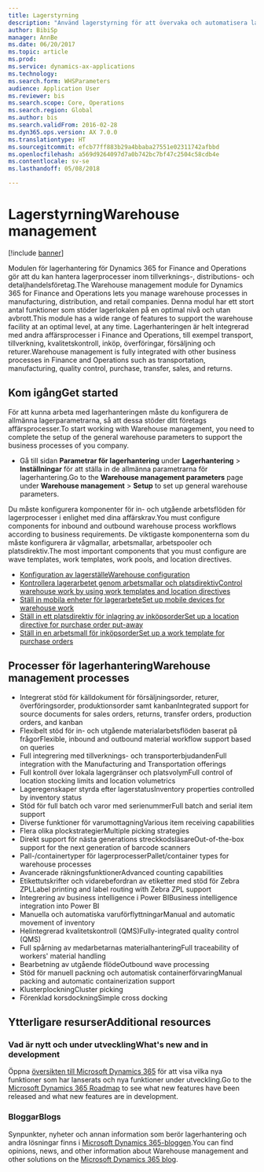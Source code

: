 ```yaml
---
title: Lagerstyrning
description: "Använd lagerstyrning för att övervaka och automatisera lagerställeprocesser."
author: BibiSp
manager: AnnBe
ms.date: 06/20/2017
ms.topic: article
ms.prod: 
ms.service: dynamics-ax-applications
ms.technology: 
ms.search.form: WHSParameters
audience: Application User
ms.reviewer: bis
ms.search.scope: Core, Operations
ms.search.region: Global
ms.author: bis
ms.search.validFrom: 2016-02-28
ms.dyn365.ops.version: AX 7.0.0
ms.translationtype: HT
ms.sourcegitcommit: efcb77ff883b29a4bbaba27551e02311742afbbd
ms.openlocfilehash: a569d9264097d7a0b742bc7bf47c2504c58cdb4e
ms.contentlocale: sv-se
ms.lasthandoff: 05/08/2018

---
```

# <a name="warehouse-management"></a><span data-ttu-id="343e3-103">Lagerstyrning</span><span class="sxs-lookup"><span data-stu-id="343e3-103">Warehouse management</span></span>

[!include [banner](../includes/banner.md)]

<span data-ttu-id="343e3-104">Modulen för lagerhantering för Dynamics 365 for Finance and Operations gör att du kan hantera lagerprocesser inom tillverknings-, distributions- och detaljhandelsföretag.</span><span class="sxs-lookup"><span data-stu-id="343e3-104">The Warehouse management module for Dynamics 365 for Finance and Operations lets you manage warehouse processes in manufacturing, distribution, and retail companies.</span></span> <span data-ttu-id="343e3-105">Denna modul har ett stort antal funktioner som stöder lagerlokalen på en optimal nivå och utan avbrott.</span><span class="sxs-lookup"><span data-stu-id="343e3-105">This module has a wide range of features to support the warehouse facility at an optimal level, at any time.</span></span> <span data-ttu-id="343e3-106">Lagerhanteringen är helt integrerad med andra affärsprocesser i Finance and Operations, till exempel transport, tillverkning, kvalitetskontroll, inköp, överföringar, försäljning och returer.</span><span class="sxs-lookup"><span data-stu-id="343e3-106">Warehouse management is fully integrated with other business processes in Finance and Operations such as transportation, manufacturing, quality control, purchase, transfer, sales, and returns.</span></span>

## <a name="get-started"></a><span data-ttu-id="343e3-107">Kom igång</span><span class="sxs-lookup"><span data-stu-id="343e3-107">Get started</span></span>
<span data-ttu-id="343e3-108">För att kunna arbeta med lagerhanteringen måste du konfigurera de allmänna lagerparametrarna, så att dessa stöder ditt företags affärsprocesser.</span><span class="sxs-lookup"><span data-stu-id="343e3-108">To start working with Warehouse management, you need to complete the setup of the general warehouse parameters to support the business processes of you company.</span></span>

- <span data-ttu-id="343e3-109">Gå till sidan **Parametrar för lagerhantering** under **Lagerhantering** > **Inställningar** för att ställa in de allmänna parametrarna för lagerhantering.</span><span class="sxs-lookup"><span data-stu-id="343e3-109">Go to the **Warehouse management parameters** page under **Warehouse management** > **Setup** to set up general warehouse parameters.</span></span>

<span data-ttu-id="343e3-110">Du måste konfigurera komponenter för in- och utgående arbetsflöden för lagerprocesser i enlighet med dina affärskrav.</span><span class="sxs-lookup"><span data-stu-id="343e3-110">You must configure components for inbound and outbound warehouse process workflows according to business requirements.</span></span> <span data-ttu-id="343e3-111">De viktigaste komponenterna som du måste konfigurera är vågmallar, arbetsmallar, arbetspooler och platsdirektiv.</span><span class="sxs-lookup"><span data-stu-id="343e3-111">The most important components that you must configure are wave templates, work templates, work pools, and location directives.</span></span>

- [<span data-ttu-id="343e3-112">Konfiguration av lagerställe</span><span class="sxs-lookup"><span data-stu-id="343e3-112">Warehouse configuration</span></span>](warehouse-configuration.md)
- [<span data-ttu-id="343e3-113">Kontrollera lagerarbetet genom arbetsmallar och platsdirektiv</span><span class="sxs-lookup"><span data-stu-id="343e3-113">Control warehouse work by using work templates and location directives</span></span>](control-warehouse-location-directives.md)
- [<span data-ttu-id="343e3-114">Ställ in mobila enheter för lagerarbete</span><span class="sxs-lookup"><span data-stu-id="343e3-114">Set up mobile devices for warehouse work</span></span>](configure-mobile-devices-warehouse.md)
- [<span data-ttu-id="343e3-115">Ställ in ett platsdirektiv för inlagring av inköpsorder</span><span class="sxs-lookup"><span data-stu-id="343e3-115">Set up a location directive for purchase order put-away</span></span>](../transportation/tasks/set-up-location-directive-purchase-order-put-away.md)
- [<span data-ttu-id="343e3-116">Ställ in en arbetsmall för inköpsorder</span><span class="sxs-lookup"><span data-stu-id="343e3-116">Set up a work template for purchase orders</span></span>](./tasks/set-up-work-template-purchase-orders.md)

## <a name="warehouse-management-processes"></a><span data-ttu-id="343e3-117">Processer för lagerhantering</span><span class="sxs-lookup"><span data-stu-id="343e3-117">Warehouse management processes</span></span>
- <span data-ttu-id="343e3-118">Integrerat stöd för källdokument för försäljningsorder, returer, överföringsorder, produktionsorder samt kanban</span><span class="sxs-lookup"><span data-stu-id="343e3-118">Integrated support for source documents for sales orders, returns, transfer orders, production orders, and kanban</span></span>  
- <span data-ttu-id="343e3-119">Flexibelt stöd för in- och utgående materialarbetsflöden baserat på frågor</span><span class="sxs-lookup"><span data-stu-id="343e3-119">Flexible, inbound and outbound material workflow support based on queries</span></span>
- <span data-ttu-id="343e3-120">Full integrering med tillverknings- och transporterbjudanden</span><span class="sxs-lookup"><span data-stu-id="343e3-120">Full integration with the Manufacturing and Transportation offerings</span></span>
- <span data-ttu-id="343e3-121">Full kontroll över lokala lagergränser och platsvolym</span><span class="sxs-lookup"><span data-stu-id="343e3-121">Full control of location stocking limits and location volumetrics</span></span>
- <span data-ttu-id="343e3-122">Lageregenskaper styrda efter lagerstatus</span><span class="sxs-lookup"><span data-stu-id="343e3-122">Inventory properties controlled by inventory status</span></span>
- <span data-ttu-id="343e3-123">Stöd för full batch och varor med serienummer</span><span class="sxs-lookup"><span data-stu-id="343e3-123">Full batch and serial item support</span></span>
- <span data-ttu-id="343e3-124">Diverse funktioner för varumottagning</span><span class="sxs-lookup"><span data-stu-id="343e3-124">Various item receiving capabilities</span></span>
- <span data-ttu-id="343e3-125">Flera olika plockstrategier</span><span class="sxs-lookup"><span data-stu-id="343e3-125">Multiple picking strategies</span></span>
- <span data-ttu-id="343e3-126">Direkt support för nästa generations streckkodsläsare</span><span class="sxs-lookup"><span data-stu-id="343e3-126">Out-of-the-box support for the next generation of barcode scanners</span></span>
- <span data-ttu-id="343e3-127">Pall-/containertyper för lagerprocesser</span><span class="sxs-lookup"><span data-stu-id="343e3-127">Pallet/container types for warehouse processes</span></span>
- <span data-ttu-id="343e3-128">Avancerade räkningsfunktioner</span><span class="sxs-lookup"><span data-stu-id="343e3-128">Advanced counting capabilities</span></span>
- <span data-ttu-id="343e3-129">Etikettutskrifter och vidarebefordran av etiketter med stöd för Zebra ZPL</span><span class="sxs-lookup"><span data-stu-id="343e3-129">Label printing and label routing with Zebra ZPL support</span></span>
- <span data-ttu-id="343e3-130">Integrering av business intelligence i Power BI</span><span class="sxs-lookup"><span data-stu-id="343e3-130">Business intelligence integration into Power BI</span></span>
- <span data-ttu-id="343e3-131">Manuella och automatiska varuförflyttningar</span><span class="sxs-lookup"><span data-stu-id="343e3-131">Manual and automatic movement of inventory</span></span>
- <span data-ttu-id="343e3-132">Helintegrerad kvalitetskontroll (QMS)</span><span class="sxs-lookup"><span data-stu-id="343e3-132">Fully-integrated quality control (QMS)</span></span>
- <span data-ttu-id="343e3-133">Full spårning av medarbetarnas materialhantering</span><span class="sxs-lookup"><span data-stu-id="343e3-133">Full traceability of workers' material handling</span></span>
- <span data-ttu-id="343e3-134">Bearbetning av utgående flöde</span><span class="sxs-lookup"><span data-stu-id="343e3-134">Outbound wave processing</span></span>
- <span data-ttu-id="343e3-135">Stöd för manuell packning och automatisk containerförvaring</span><span class="sxs-lookup"><span data-stu-id="343e3-135">Manual packing and automatic containerization support</span></span>
- <span data-ttu-id="343e3-136">Klusterplockning</span><span class="sxs-lookup"><span data-stu-id="343e3-136">Cluster picking</span></span>
- <span data-ttu-id="343e3-137">Förenklad korsdockning</span><span class="sxs-lookup"><span data-stu-id="343e3-137">Simple cross docking</span></span>

## <a name="additional-resources"></a><span data-ttu-id="343e3-138">Ytterligare resurser</span><span class="sxs-lookup"><span data-stu-id="343e3-138">Additional resources</span></span>
### <a name="whats-new-and-in-development"></a><span data-ttu-id="343e3-139">Vad är nytt och under utveckling</span><span class="sxs-lookup"><span data-stu-id="343e3-139">What's new and in development</span></span>
<span data-ttu-id="343e3-140">Öppna [översikten till Microsoft Dynamics 365](https://roadmap.dynamics.com/) för att visa vilka nya funktioner som har lanserats och nya funktioner under utveckling.</span><span class="sxs-lookup"><span data-stu-id="343e3-140">Go to the [Microsoft Dynamics 365 Roadmap](https://roadmap.dynamics.com/) to see what new features have been released and what new features are in development.</span></span>

### <a name="blogs"></a><span data-ttu-id="343e3-141">Bloggar</span><span class="sxs-lookup"><span data-stu-id="343e3-141">Blogs</span></span>
<span data-ttu-id="343e3-142">Synpunkter, nyheter och annan information som berör lagerhantering och andra lösningar finns i [Microsoft Dynamics 365-bloggen](https://community.dynamics.com/b/msftdynamicsblog).</span><span class="sxs-lookup"><span data-stu-id="343e3-142">You can find opinions, news, and other information about Warehouse management and other solutions on the [Microsoft Dynamics 365 blog](https://community.dynamics.com/b/msftdynamicsblog).</span></span>


 



